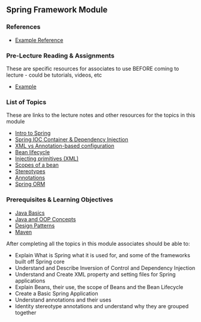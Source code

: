 ## Spring Framework Module

### References
* [Example Reference](./README.md)

### Pre-Lecture Reading & Assignments
These are specific resources for associates to use BEFORE coming to lecture - could be tutorials, videos, etc
* [Example](./README.md)

### List of Topics
These are links to the lecture notes and other resources for the topics in this module
* [Intro to Spring](./intro-to-spring.md)
* [Spring IOC Container & Dependency Injection](./spring-ioc-container-and-dependency-injection.md)
* [XML vs Annotation-based configuration](./xml-vs-annotation-configuration.md)
* [Bean lifecycle](./bean-lifecycle.md)
* [Injecting primitives (XML)](./injecting-primitives.md)
* [Scopes of a bean](./bean-scopes.md)
* [Stereotypes](./stereotypes.md)
* [Annotations](./xml-vs-annotation-configuration.md)
* [Spring ORM](./spring-orm.md)

### Prerequisites & Learning Objectives
* [Java Basics](https://gitlab.com/revature_training/java-team/-/tree/master/modules/a-java-core)
* [Java and OOP Concepts](https://gitlab.com/revature_training/java-team/-/tree/master/modules/b-java-oop-concepts)
* [Design Patterns](https://gitlab.com/revature_training/java-team/-/blob/master/modules/i-design-patterns/lecture-notes.md)
* [Maven](https://gitlab.com/revature_training/java-team/-/tree/master/modules/k-maven)

After completing all the topics in this module associates should be able to:
* Explain What is Spring what it is used for, and some of the frameworks built off Spring core
* Understand and Describe Inversion of Control and Dependency Injection
* Understand and Create XML property and setting files for Spring applications
* Explain Beans, their use, the scope of Beans and the Bean Lifecycle
* Create a Basic Spring Application
* Understand annotations and their uses
* Identity stereotype annotations and understand why they are grouped together
